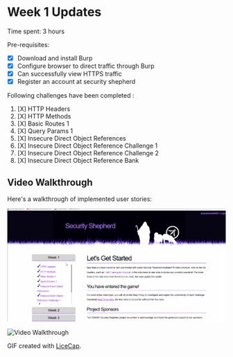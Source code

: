 # Week 1 Updates

Time spent: 3 hours

Pre-requisites: 
-  [X]  Download and install Burp
-  [X]  Configure browser to direct traffic through Burp
-  [X]  Can successfully view HTTPS traffic
-  [X]  Register an account at security shepherd

Following challenges have been completed :
1. [X]  HTTP Headers
1. [X]  HTTP Methods
1. [X]  Basic Routes 1
1. [X]  Query Params 1
1. [X]  Insecure Direct Object References
1. [X]  Insecure Direct Object Reference Challenge 1 
1. [X]  Insecure Direct Object Reference Challenge 2
1. [X]  Insecure Direct Object Reference Bank

## Video Walkthrough

Here's a walkthrough of implemented user stories:

![Screenshot](gif/week1.gif)

<img src='![alt text](https://github.com/anjanakamath92/software-security-engineering/blob/master/Week%201/gif/week1.gif)' title='Video Walkthrough' width='' alt='Video Walkthrough' />

GIF created with [LiceCap](http://www.cockos.com/licecap/).


